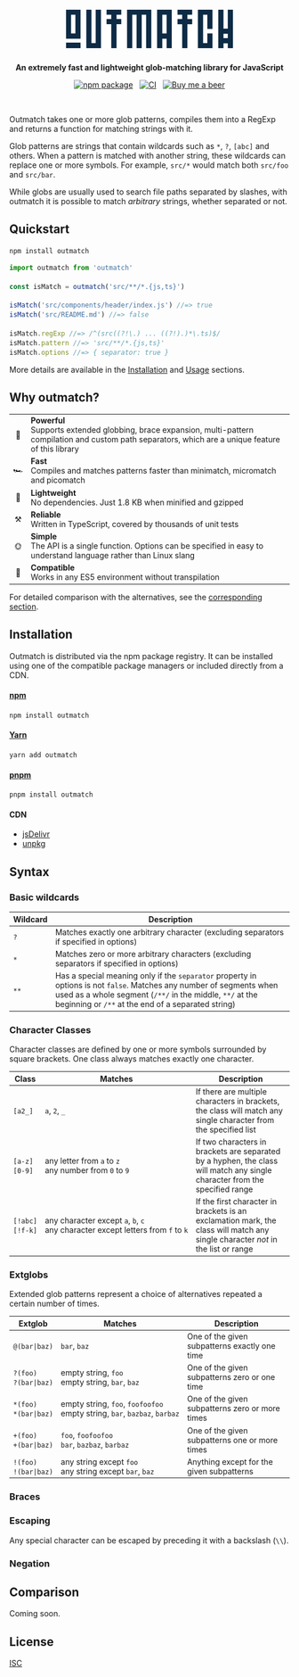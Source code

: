 <h1 align="center">
  <br>
  <img src="assets/logo.png" width="300" height="69">
</h1>

<p align="center"><strong>An extremely fast and lightweight glob-matching library for JavaScript</strong></p>

<p align="center">
  <a href="https://www.npmjs.com/package/outmatch"><img src="https://img.shields.io/npm/v/outmatch" alt="npm package"></a>
  &nbsp;
  <a href="https://github.com/axtgr/outmatch/actions"><img src="https://img.shields.io/github/workflow/status/axtgr/outmatch/CI?label=CI&logo=github" alt="CI"></a>
  &nbsp;
  <a href="https://www.buymeacoffee.com/axtgr"><img src="https://img.shields.io/badge/%F0%9F%8D%BA-Buy%20me%20a%20beer-red?style=flat" alt="Buy me a beer"></a>
</p>

<br>

Outmatch takes one or more glob patterns, compiles them into a RegExp and returns a function for matching strings with it.

Glob patterns are strings that contain wildcards such as `*`, `?`, `[abc]` and others. When a pattern is matched with another string, these wildcards can replace one or more symbols. For example, `src/*` would match both `src/foo` and `src/bar`.

While globs are usually used to search file paths separated by slashes, with outmatch it is possible to match _arbitrary_ strings, whether separated or not.

## Quickstart

```
npm install outmatch
```

```js
import outmatch from 'outmatch'

const isMatch = outmatch('src/**/*.{js,ts}')

isMatch('src/components/header/index.js') //=> true
isMatch('src/README.md') //=> false

isMatch.regExp //=> /^(src((?!\.) ... ((?!).)*\.ts)$/
isMatch.pattern //=> 'src/**/*.{js,ts}'
isMatch.options //=> { separator: true }
```

More details are available in the [Installation](#installation) and [Usage](#usage) sections.

## Why outmatch?

<table>
  <tr>
    <td align="center">💪</td>
    <td><b>Powerful</b><br>Supports extended globbing, brace expansion, multi-pattern compilation and custom path separators, which are a unique feature of this library</td>
  </tr>
  <tr>
    <td align="center">🏎</td>
    <td><b>Fast</b><br>Compiles and matches patterns faster than minimatch, micromatch and picomatch</td>
  </tr>
  <tr>
    <td align="center">🍃</td>
    <td><b>Lightweight</b><br>No dependencies. Just 1.8 KB when minified and gzipped</td>
  </tr>
  <tr>
    <td align="center">⚒</td>
    <td><b>Reliable</b><br>Written in TypeScript, covered by thousands of unit tests</td>
  </tr>
  <tr>
    <td align="center">🌞</td>
    <td><b>Simple</b><br>The API is a single function. Options can be specified in easy to understand language rather than Linux slang</td>
  </tr>
  <tr>
    <td align="center">🔌</td>
    <td><b>Compatible</b><br>Works in any ES5 environment without transpilation</td>
  </tr>
</table>

For detailed comparison with the alternatives, see the [corresponding section](#comparison).

## Installation

Outmatch is distributed via the npm package registry. It can be installed using one of the compatible package managers or included directly from a CDN.

#### [npm](https://www.npmjs.com)

```
npm install outmatch
```

#### [Yarn](https://yarnpkg.com)

```
yarn add outmatch
```

#### [pnpm](https://pnpm.js.org)

```
pnpm install outmatch
```

#### CDN

- [jsDelivr](https://www.jsdelivr.com/package/npm/outmatch)
- [unpkg](https://unpkg.com/outmatch)

## Syntax

### Basic wildcards

Wildcard | Description
-------- | ------------
`?`      | Matches exactly one arbitrary character (excluding separators if specified in options)
`*`      | Matches zero or more arbitrary characters (excluding separators if specified in options)
`**`     | Has a special meaning only if the `separator` property in options is not `false`. Matches any number of segments when used as a whole segment (`/**/` in the middle, `**/` at the beginning or `/**` at the end of a separated string)

### Character Classes

Character classes are defined by one or more symbols surrounded by square brackets. One class always matches exactly one character.

Class                | Matches                                                                                                                                        | Description
-------------------- | ---------------------------------------------------------------------------------------------------------------------------------------------- | -----------
`[a2_]`              | `a`,&nbsp;`2`,&nbsp;`_`                                                                                                                        | If there are multiple characters in brackets, the class will match any single character from the specified list
`[a-z]`<br>`[0-9]`   | any&nbsp;letter&nbsp;from&nbsp;`a`&nbsp;to&nbsp;`z`<br>any&nbsp;number&nbsp;from&nbsp;`0`&nbsp;to&nbsp;`9`                                     | If two characters in brackets are separated by a hyphen, the class will match any single character from the specified range
`[!abc]`<br>`[!f-k]` | any&nbsp;character&nbsp;except&nbsp;`a`,&nbsp;`b`,&nbsp;`c`<br>any&nbsp;character&nbsp;except&nbsp;letters&nbsp;from&nbsp;`f`&nbsp;to&nbsp;`k` | If the first character in brackets is an exclamation mark, the class will match any single character _not_ in the list or range

### Extglobs

Extended glob patterns represent a choice of alternatives repeated a certain number of times.

Extglob                   | Matches                                                                                                        | Description
------------------------- | ---------------------------------------------------------------------------------------------------------------| -----------
`@(bar\|baz)`             | `bar`,&nbsp;`baz`                                                                                              | One of the given subpatterns exactly one time
`?(foo)`<br>`?(bar\|baz)` | empty&nbsp;string,&nbsp;`foo`<br>empty&nbsp;string,&nbsp;`bar`,&nbsp;`baz`                                     | One of the given subpatterns zero or one time 
`*(foo)`<br>`*(bar\|baz)` | empty&nbsp;string,&nbsp;`foo`,&nbsp;`foofoofoo`<br>empty&nbsp;string,&nbsp;`bar`,&nbsp;`bazbaz`,&nbsp;`barbaz` | One of the given subpatterns zero or more times
`+(foo)`<br>`+(bar\|baz)` | `foo`,&nbsp;`foofoofoo`<br>`bar`,&nbsp;`bazbaz`,&nbsp;`barbaz`                                                 | One of the given subpatterns one or more times
`!(foo)`<br>`!(bar\|baz)` | any&nbsp;string&nbsp;except&nbsp;`foo`<br>any&nbsp;string&nbsp;except&nbsp;`bar`,&nbsp;`baz`                   | Anything except for the given subpatterns

### Braces

### Escaping

Any special character can be escaped by preceding it with a backslash (`\\`).

### Negation

## Comparison

Coming soon.

## License

[ISC](LICENSE)
